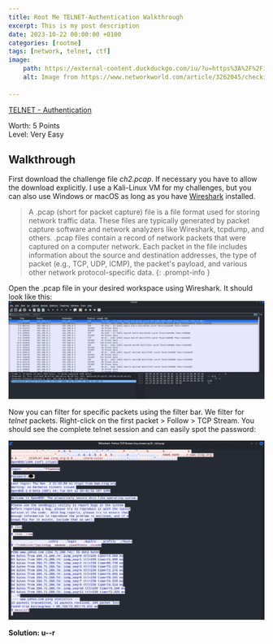 ```yaml
---
title: Root Me TELNET-Authentication Walkthrough
excerpt: This is my post description
date: 2023-10-22 00:00:00 +0100
categories: [rootme]
tags: [network, telnet, ctf]
image:
    path: https://external-content.duckduckgo.com/iu/?u=https%3A%2F%2Fimages.idgesg.net%2Fimages%2Farticle%2F2018%2F03%2Fnetwork-connections-100751906-large.jpg&f=1&nofb=1&ipt=712568af04755d196f5a240b503e4ecafa9489f0755ddb2f93c0c43ba71aee13&ipo=images
    alt: Image from https://www.networkworld.com/article/3262045/checking-your-network-connections-on-linux.html

---
```


[TELNET - Authentication](https://www.root-me.org/en/Challenges/Network/TELNET-authentication)

Worth: 5 Points <br>
Level: Very Easy

## Walkthrough

First download the challenge file *ch2.pcap*. If necessary you have to allow the download explicitly. I use a Kali-Linux VM for my challenges, but you can also use Windows or macOS as long as you have [Wireshark](https://www.wireshark.org/) installed.

>A .pcap (short for packet capture) file is a file format used for storing network traffic data. These files are typically generated by packet capture software and network analyzers like Wireshark, tcpdump, and others. .pcap files contain a record of network packets that were captured on a computer network. Each packet in the file includes information about the source and destination addresses, the type of packet (e.g., TCP, UDP, ICMP), the packet's payload, and various other network protocol-specific data.
{: .prompt-info }

Open the .pcap file in your desired workspace using Wireshark. It should look like this:
![Wireshark Capture Ch2](/assets/img/TELNET-Ch2.png)


Now you can filter for specific packets using the filter bar. We filter for *telnet* packets. Right-click on the first packet > Follow > TCP Stream. You should see the complete telnet session and can easily spot the password:

![Wireshark Capture Ch2](/assets/img/TELNET-Ch2_2.png) <br>


**Solution: u--r**
